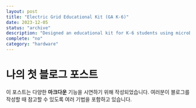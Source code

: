 ```yaml
---
layout: post
title: "Electric Grid Educational Kit (GA K-6)"
date: 2023-12-05
status: "archive"
description: "Designed an educational kit for K-6 students using microBit, color-coded housings, and intuitive connections."
complete: "no"
category: "hardware"
---
```



# 나의 첫 블로그 포스트

이 포스트는 다양한 **마크다운** 기능을 시연하기 위해 작성되었습니다. 여러분이 블로그를 작성할 때 참고할 수 있도록 여러 기법을 포함하고 있습니다.
